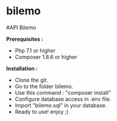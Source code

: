 # bilemo
#API Bilemo

**Prerequisites :**

*   Php 7.1 or higher
*   Composer 1.8.6 or higher

**Installation :**

*   Clone the git.
*   Go to the folder bilemo.
*   Use this command : "composer install"
*   Configure database access in .env file.
*   Import "bilemo.sql" in your database.
*   Ready to use! enjoy ;)
